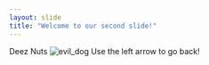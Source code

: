 ```yaml
---
layout: slide
title: "Welcome to our second slide!"
---
```

Deez Nuts ![evil_dog](https://user-images.githubusercontent.com/91023673/133938800-4c696cd1-55d6-47ce-a737-8c63df5441e2.jpg)
Use the left arrow to go back!
